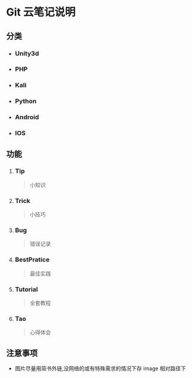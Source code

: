 # Git 云笔记说明

## 分类

- ### Unity3d

- ### PHP

- ### Kali

- ### Python

- ### Android

- ### IOS

## 功能

1. ### Tip

    > 小知识

2. ### Trick

    > 小技巧

3. ### Bug

    > 错误记录

4. ### BestPratice

    > 最佳实践

5. ### Tutorial

    > 全套教程

6. ### Tao​

    > 心得体会

## 注意事项

- 图片尽量用简书外链,没网络的或有特殊需求的情况下存 image 相对路径下
